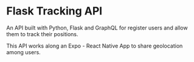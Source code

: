 # Flask Tracking API

An API built with Python, Flask and GraphQL for register users and allow them to track their positions.

This API works along an Expo - React Native App to share geolocation among users.
